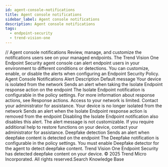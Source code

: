 ```yaml
---
id: agent-console-notifications
title: Agent console notifications
sidebar_label: Agent console notifications
description: Agent console notifications
tags:
  - endpoint-security
  - trend-vision-one
---
```


/*<![CDATA[*/ $('#title').html($('meta[name=map-description]').attr('content')); /*]]>*/ Agent console notifications Review, manage, and customize the notifications users see on your managed endpoints. The Trend Vision One Endpoint Security agent console can alert endpoint users in your environment to different conditions or detections. You can customize, enable, or disable the alerts when configuring an Endpoint Security Policy. Agent Console Notifications Alert Description Default message Your device is isolated from the network Sends an alert when taking the Isolate Endpoint response action on the endpoint The Isolate Endpoint notification is configurable in the policy settings. For more information about response actions, see Response actions. Access to your network is limited. Contact your administrator for assistance. Your device is no longer isolated from the network Sends an alert when the Isolate Endpoint response action is removed from the endpoint Disabling the Isolate Endpoint notification also disables this alert. The alert message is not customizable. If you require additional help to restore functions on your device, contact your administrator for assistance. Deepfake detection Sends an alert when deepfake content is detected on the endpoint The Deepfake notification is configurable in the policy settings. You must enable Deepfake detector for the agent to detect deepfake content. Trend Vision One Endpoint Security has detected deepfake content on your device. © 2025 Trend Micro Incorporated. All rights reserved.Search Knowledge Base